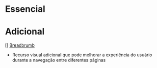 # Essencial

# Adicional

[] [Breadbrumb](https://tailwindcss.com/plus/ui-blocks/application-ui/navigation/breadcrumbs#component-09fbe246cb968a4ab03a97c5da4947ee)

- Recurso visual adicional que pode melhorar a experiência do usuário durante a navegação entre diferentes páginas
